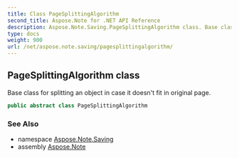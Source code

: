 ```yaml
---
title: Class PageSplittingAlgorithm
second_title: Aspose.Note for .NET API Reference
description: Aspose.Note.Saving.PageSplittingAlgorithm class. Base class for splitting an object in case it doesnt fit in original page
type: docs
weight: 900
url: /net/aspose.note.saving/pagesplittingalgorithm/
---
```

## PageSplittingAlgorithm class

Base class for splitting an object in case it doesn't fit in original page.

```csharp
public abstract class PageSplittingAlgorithm
```

### See Also

* namespace [Aspose.Note.Saving](../../aspose.note.saving/)
* assembly [Aspose.Note](../../)


